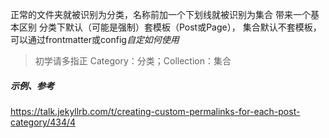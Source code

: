 正常的文件夹就被识别为分类，名称前加一个下划线就被识别为集合
带来一个基本区别
分类下默认（可能是强制）套模板（Post或Page），
集合默认不套模板，可以通过frontmatter或config*自定如何使用*

>初学请多指正
Category：分类；Collection：集合

##### 示例、参考
https://talk.jekyllrb.com/t/creating-custom-permalinks-for-each-post-category/434/4
